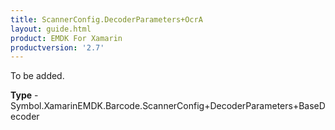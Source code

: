 ```yaml
---
title: ScannerConfig.DecoderParameters+OcrA
layout: guide.html
product: EMDK For Xamarin 
productversion: '2.7' 
---
```

To be added.

**Type** - Symbol.XamarinEMDK.Barcode.ScannerConfig+DecoderParameters+BaseDecoder

